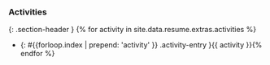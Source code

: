 ### Activities
{: .section-header }
{% for activity in site.data.resume.extras.activities %}
* {: #{{forloop.index | prepend: 'activity' }} .activity-entry }{{ activity }}{% endfor %}